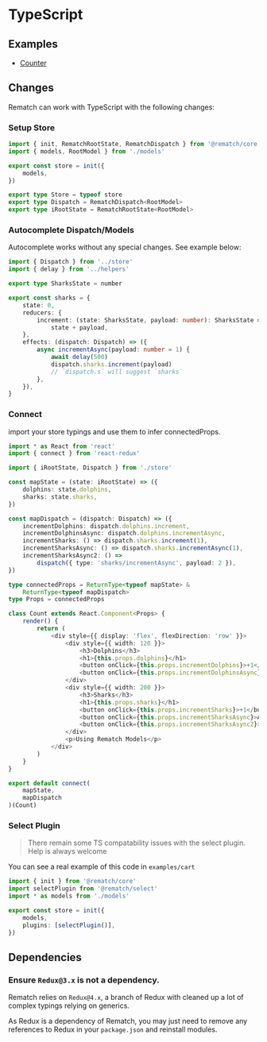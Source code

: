 # TypeScript

## Examples

- [Counter](https://github.com/rematch/rematch/tree/master/examples/ts/count/)

## Changes

Rematch can work with TypeScript with the following changes:

### Setup Store

```typescript
import { init, RematchRootState, RematchDispatch } from '@rematch/core'
import { models, RootModel } from './models'

export const store = init({
	models,
})

export type Store = typeof store
export type Dispatch = RematchDispatch<RootModel>
export type iRootState = RematchRootState<RootModel>
```

### Autocomplete Dispatch/Models

Autocomplete works without any special changes. See example below:

```typescript
import { Dispatch } from '../store'
import { delay } from '../helpers'

export type SharksState = number

export const sharks = {
	state: 0,
	reducers: {
		increment: (state: SharksState, payload: number): SharksState =>
			state + payload,
	},
	effects: (dispatch: Dispatch) => ({
		async incrementAsync(payload: number = 1) {
			await delay(500)
			dispatch.sharks.increment(payload)
            // `dispatch.s` will suggest `sharks`
		},
	}),
}
```

### Connect

import your store typings and use them to infer connectedProps.

```typescript jsx
import * as React from 'react'
import { connect } from 'react-redux'

import { iRootState, Dispatch } from './store'

const mapState = (state: iRootState) => ({
	dolphins: state.dolphins,
	sharks: state.sharks,
})

const mapDispatch = (dispatch: Dispatch) => ({
	incrementDolphins: dispatch.dolphins.increment,
	incrementDolphinsAsync: dispatch.dolphins.incrementAsync,
	incrementSharks: () => dispatch.sharks.increment(1),
	incrementSharksAsync: () => dispatch.sharks.incrementAsync(1),
	incrementSharksAsync2: () =>
		dispatch({ type: 'sharks/incrementAsync', payload: 2 }),
})

type connectedProps = ReturnType<typeof mapState> &
	ReturnType<typeof mapDispatch>
type Props = connectedProps

class Count extends React.Component<Props> {
	render() {
		return (
			<div style={{ display: 'flex', flexDirection: 'row' }}>
				<div style={{ width: 120 }}>
					<h3>Dolphins</h3>
					<h1>{this.props.dolphins}</h1>
					<button onClick={this.props.incrementDolphins}>+1</button>
					<button onClick={this.props.incrementDolphinsAsync}>Async +1</button>
				</div>
				<div style={{ width: 200 }}>
					<h3>Sharks</h3>
					<h1>{this.props.sharks}</h1>
					<button onClick={this.props.incrementSharks}>+1</button>
					<button onClick={this.props.incrementSharksAsync}>Async +1</button>
					<button onClick={this.props.incrementSharksAsync2}>Async +2</button>
				</div>
				<p>Using Rematch Models</p>
			</div>
		)
	}
}

export default connect(
	mapState,
	mapDispatch
)(Count)
```

### Select Plugin

> There remain some TS compatability issues with the select plugin. Help is always welcome

You can see a real example of this code in `examples/cart`

```typescript
import { init } from '@rematch/core'
import selectPlugin from '@rematch/select'
import * as models from './models'

export const store = init({
	models,
	plugins: [selectPlugin()],
})
```

## Dependencies

### Ensure `Redux@3.x` is not a dependency.

Rematch relies on `Redux@4.x`, a branch of Redux with cleaned up a lot of complex typings relying on generics.

As Redux is a dependency of Rematch, you may just need to remove any references to Redux in your `package.json` and reinstall modules.
